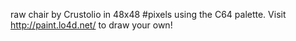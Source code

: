 raw chair by Crustolio in 48x48 #pixels using the C64 palette. Visit http://paint.lo4d.net/ to draw your own! 